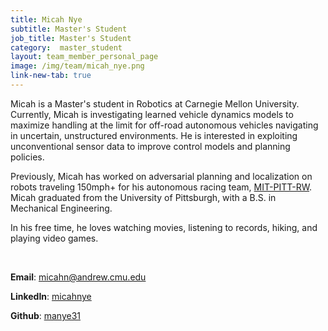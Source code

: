 ```yaml
---
title: Micah Nye
subtitle: Master's Student
job_title: Master's Student
category:  master_student
layout: team_member_personal_page
image: /img/team/micah_nye.png
link-new-tab: true
---
```


Micah is a Master's student in Robotics at Carnegie Mellon University. Currently, Micah is investigating learned vehicle dynamics models to maximize handling at the limit for off-road autonomous vehicles navigating in uncertain, unstructured environments. He is interested in exploiting unconventional sensor data to improve control models and planning policies.

Previously, Micah has worked on adversarial planning and localization on robots traveling 150mph+ for his autonomous racing team, [MIT-PITT-RW](https://www.mitpittrw.com/). Micah graduated from the University of Pittsburgh, with a B.S. in Mechanical Engineering.

In his free time, he loves watching movies, listening to records, hiking, and playing video games.

<br>

**Email**: [micahn@andrew.cmu.edu](mailto:micahn@andrew.cmu.edu)

**LinkedIn**: [micahnye](https://www.linkedin.com/in/micahnye/)

**Github**: [manye31](https://github.com/manye31)

